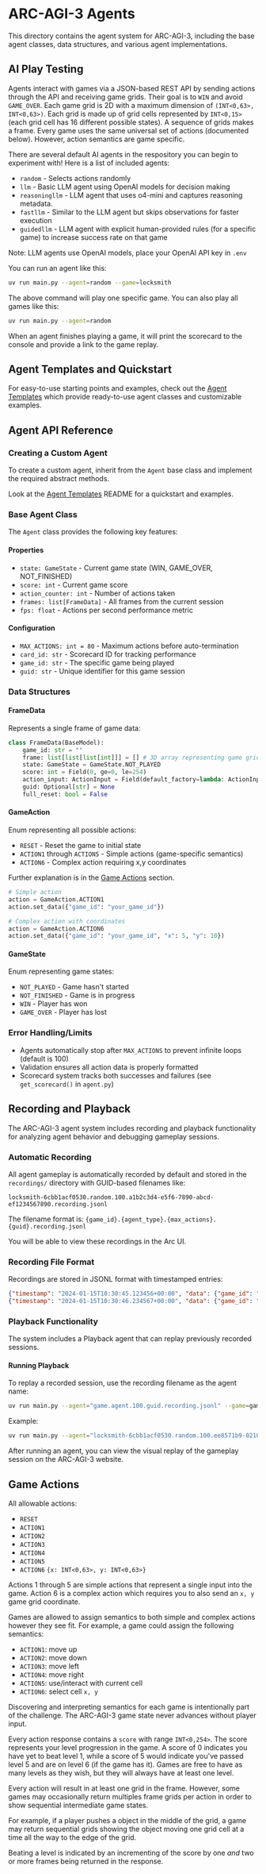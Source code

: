 # ARC-AGI-3 Agents

This directory contains the agent system for ARC-AGI-3, including the base agent classes, data structures, and various agent implementations.

## AI Play Testing

Agents interact with games via a JSON-based REST API by sending actions through the API and receiving game grids. Their goal is to `WIN` and avoid `GAME_OVER`. Each game grid is 2D with a maximum dimension of `(INT<0,63>, INT<0,63>)`. Each grid is made up of grid cells represented by `INT<0,15>` (each grid cell has 16 different possible states). A sequence of grids makes a frame. Every game uses the same universal set of actions (documented below). However, action semantics are game specific.

There are several default AI agents in the respository you can begin to experiment with! Here is a list of included agents:

* `random` - Selects actions randomly
* `llm` - Basic LLM agent using OpenAI models for decision making
* `reasoningllm` - LLM agent that uses o4-mini and captures reasoning metadata.
* `fastllm` - Similar to the LLM agent but skips observations for faster execution
* `guidedllm` - LLM agent with explicit human-provided rules (for a specific game) to increase success rate on that game

Note: LLM agents use OpenAI models, place your OpenAI API key in `.env`

You can run an agent like this:

```bash
uv run main.py --agent=random --game=locksmith
```

The above command will play one specific game. You can also play all games like this:

```bash
uv run main.py --agent=random
```

When an agent finishes playing a game, it will print the scorecard to the console and provide a link to the game replay.

## Agent Templates and Quickstart

For easy-to-use starting points and examples, check out the [Agent Templates](templates/README.md) which provide ready-to-use agent classes and customizable examples.

## Agent API Reference

### Creating a Custom Agent

To create a custom agent, inherit from the `Agent` base class and implement the required abstract methods.

Look at the [Agent Templates](templates/README.md) README for a quickstart and examples.

### Base Agent Class

The `Agent` class provides the following key features:

#### Properties
- `state: GameState` - Current game state (WIN, GAME_OVER, NOT_FINISHED)
- `score: int` - Current game score
- `action_counter: int` - Number of actions taken
- `frames: list[FrameData]` - All frames from the current session
- `fps: float` - Actions per second performance metric

#### Configuration
- `MAX_ACTIONS: int = 80` - Maximum actions before auto-termination
- `card_id: str` - Scorecard ID for tracking performance
- `game_id: str` - The specific game being played
- `guid: str` - Unique identifier for this game session

### Data Structures

#### FrameData
Represents a single frame of game data:
```python
class FrameData(BaseModel):
    game_id: str = ""
    frame: list[list[list[int]]] = [] # 3D array representing game grids
    state: GameState = GameState.NOT_PLAYED
    score: int = Field(0, ge=0, le=254)
    action_input: ActionInput = Field(default_factory=lambda: ActionInput())
    guid: Optional[str] = None
    full_reset: bool = False
```

#### GameAction
Enum representing all possible actions:
- `RESET` - Reset the game to initial state
- `ACTION1` through `ACTION5` - Simple actions (game-specific semantics)
- `ACTION6` - Complex action requiring x,y coordinates

Further explanation is in the [Game Actions](#game-actions) section.

```python
# Simple action
action = GameAction.ACTION1
action.set_data({"game_id": "your_game_id"})

# Complex action with coordinates
action = GameAction.ACTION6
action.set_data({"game_id": "your_game_id", "x": 5, "y": 10})
```

#### GameState
Enum representing game states:
- `NOT_PLAYED` - Game hasn't started
- `NOT_FINISHED` - Game is in progress
- `WIN` - Player has won
- `GAME_OVER` - Player has lost

### Error Handling/Limits

- Agents automatically stop after `MAX_ACTIONS` to prevent infinite loops (default is 100)
- Validation ensures all action data is properly formatted
- Scorecard system tracks both successes and failures (see `get_scorecard()` in `agent.py`)

## Recording and Playback

The ARC-AGI-3 agent system includes recording and playback functionality for analyzing agent behavior and debugging gameplay sessions.

### Automatic Recording

All agent gameplay is automatically recorded by default and stored in the `recordings/` directory with GUID-based filenames like:
```
locksmith-6cbb1acf0530.random.100.a1b2c3d4-e5f6-7890-abcd-ef1234567890.recording.jsonl
```

The filename format is: `{game_id}.{agent_type}.{max_actions}.{guid}.recording.jsonl`

You will be able to view these recordings in the Arc UI.

### Recording File Format

Recordings are stored in JSONL format with timestamped entries:

```json
{"timestamp": "2024-01-15T10:30:45.123456+00:00", "data": {"game_id": "locksmith", "frame": [...], "state": "NOT_FINISHED", "score": 5, "action_input": {"id": 0, "data": {"game_id": "locksmith"}, "reasoning": "..."}, "guid": "...", "full_reset": false}}
{"timestamp": "2024-01-15T10:30:46.234567+00:00", "data": {"game_id": "locksmith", "frame": [...], "state": "NOT_FINISHED", "score": 6, "action_input": {"id": 1, "data": {"game_id": "locksmith"}, "reasoning": "..."}, "guid": "...", "full_reset": false}}
```

### Playback Functionality

The system includes a Playback agent that can replay previously recorded sessions.

#### Running Playback

To replay a recorded session, use the recording filename as the agent name:

```bash
uv run main.py --agent="game.agent.100.guid.recording.jsonl" --game=game
```

Example:
```bash
uv run main.py --agent="locksmith-6cbb1acf0530.random.100.ee8571b9-0210-4ec4-8cfe-1a194f32e154.recording.jsonl" --game=locksmith
```

After running an agent, you can view the visual replay of the gameplay session on the ARC-AGI-3 website.

## Game Actions

All allowable actions:
* `RESET`
* `ACTION1`
* `ACTION2`
* `ACTION3`
* `ACTION4`
* `ACTION5`
* `ACTION6` `{x: INT<0,63>, y: INT<0,63>}`

Actions 1 through 5 are simple actions that represent a single input into the game. Action 6 is a complex action which requires you to also send an `x, y` game grid coordinate.

Games are allowed to assign semantics to both simple and complex actions however they see fit. For example, a game could assign the following semantics:
* `ACTION1`: move up
* `ACTION2`: move down
* `ACTION3`: move left
* `ACTION4`: move right
* `ACTION5`: use/interact with current cell
* `ACTION6`: select cell `x, y`

Discovering and interpreting semantics for each game is intentionally part of the challenge. The ARC-AGI-3 game state never advances without player input.

Every action response contains a `score` with range `INT<0,254>`. The score represents your level progression in the game. A score of 0 indicates you have yet to beat level 1, while a score of 5 would indicate you've passed level 5 and are on level 6 (if the game has it). Games are free to have as many levels as they wish, but they will always have at least one level.

Every action will result in at least one grid in the frame. However, some games may occasionally return multiples frame grids per action in order to show sequential intermediate game states.

For example, if a player pushes a object in the middle of the grid, a game may return sequential grids showing the object moving one grid cell at a time all the way to the edge of the grid.

Beating a level is indicated by an incrementing of the score by one _and_ two or more frames being returned in the response.